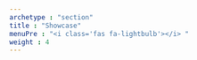```yaml
---
archetype : "section"
title : "Showcase"
menuPre : "<i class='fas fa-lightbulb'></i> "
weight : 4
---
```

